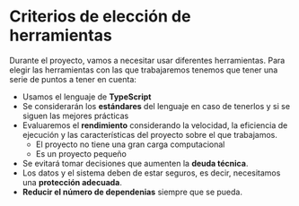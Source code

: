 # Criterios de elección de herramientas

Durante el proyecto, vamos a necesitar usar diferentes herramientas. Para elegir las herramientas con las que trabajaremos tenemos que tener una serie de puntos a tener en cuenta:
* Usamos el lenguaje de **TypeScript**
* Se considerarán los **estándares** del lenguaje en caso de tenerlos y si se siguen las mejores prácticas
* Evaluaremos el **rendimiento** considerando la velocidad, la eficiencia de ejecución y las características del proyecto sobre el que trabajamos.
    + El proyecto no tiene una gran carga computacional
    + Es un proyecto pequeño
* Se evitará tomar decisiones que aumenten la **deuda técnica**.
* Los datos y el sistema deben de estar seguros, es decir, necesitamos una **protección adecuada**.
* **Reducir el número de dependenias** siempre que se pueda.